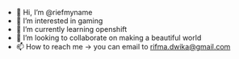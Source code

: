 - 👋 Hi, I’m @riefmyname
- 👀 I’m interested in gaming
- 🌱 I’m currently learning openshift
- 💞️ I’m looking to collaborate on making a beautiful world
- 📫 How to reach me -> you can email to rifma.dwika@gmail.com

<!---
riefmyname/riefmyname is a ✨ special ✨ repository because its `README.md` (this file) appears on your GitHub profile.
You can click the Preview link to take a look at your changes.
--->
